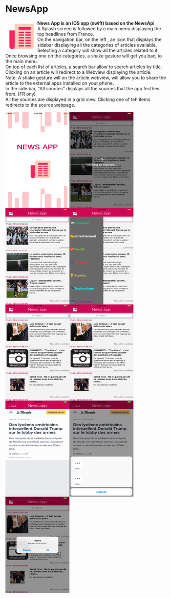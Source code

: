 # NewsApp

<img align="left" width="100" height="100" src="Icon-App-83.5x83.5%402x.png">

<b>News App is an IOS app (swift) based on the NewsApi  </b> </br>
A Splash screen is followed by a main menu displaying the top headlines from France.</br>
On the navigation bar, on the left , an icon that displays the sidebar displaying all the categories of articles available. </br>
Selecting a category will show all the articles related to it. </br>
Once browsing one oh the categories, a shake gesture will get you bacj to the main menu. </br>
On top of each list of articles, a search bar allow to search articles by title. </br>
Clicking on an article will redirect to a Webview displaying the article. </br> 
Note: A shake gesture will on the article webview, will allow you to share the article to the external apps installed on your phone. </br>
In the side bar, "All sources" displays all the sources that the app fecthes from. (FR ony) </br>
All the sources are displayed in a grid view. Clicking one of teh items redirects to the source webpage. </br>

<img align="left" width="200" height="300" src="https://github.com/wissalKhalfi/NewsApp/blob/master/NewsApp%20Screen%20Shots/Simulator%20Screen%20Shot%2017%20fe%CC%81vr.%202018%20a%CC%80%2010.56.40%20PM.png">
<img align="left" width="200" height="300" src="https://github.com/wissalKhalfi/NewsApp/blob/master/NewsApp%20Screen%20Shots/Simulator%20Screen%20Shot%2017%20fe%CC%81vr.%202018%20a%CC%80%2010.56.45%20PM.png">
<img align="left" width="200" height="300" src="https://github.com/wissalKhalfi/NewsApp/blob/master/NewsApp%20Screen%20Shots/Simulator%20Screen%20Shot%2017%20fe%CC%81vr.%202018%20a%CC%80%2010.56.49%20PM.png">
<img align="left" width="200" height="300" src="https://github.com/wissalKhalfi/NewsApp/blob/master/NewsApp%20Screen%20Shots/Simulator%20Screen%20Shot%2017%20fe%CC%81vr.%202018%20a%CC%80%2010.56.52%20PM.png">
<img align="left" width="200" height="300" src="https://github.com/wissalKhalfi/NewsApp/blob/master/NewsApp%20Screen%20Shots/Simulator%20Screen%20Shot%2017%20fe%CC%81vr.%202018%20a%CC%80%2010.57.04%20PM.png">
<img align="left" width="200" height="300" src="https://github.com/wissalKhalfi/NewsApp/blob/master/NewsApp%20Screen%20Shots/Simulator%20Screen%20Shot%2017%20fe%CC%81vr.%202018%20a%CC%80%2010.57.04%20PM.png">
<img align="left" width="200" height="300" src="https://github.com/wissalKhalfi/NewsApp/blob/master/NewsApp%20Screen%20Shots/Simulator%20Screen%20Shot%2017%20fe%CC%81vr.%202018%20a%CC%80%2010.57.53%20PM.png">
<img align="left" width="200" height="300" src="https://github.com/wissalKhalfi/NewsApp/blob/master/NewsApp%20Screen%20Shots/Simulator%20Screen%20Shot%2017%20fe%CC%81vr.%202018%20a%CC%80%2010.58.02%20PM.png">
<img align="left" width="200" height="300" src="https://github.com/wissalKhalfi/NewsApp/blob/master/NewsApp%20Screen%20Shots/Simulator%20Screen%20Shot%2017%20fe%CC%81vr.%202018%20a%CC%80%2010.58.15%20PM.png">
